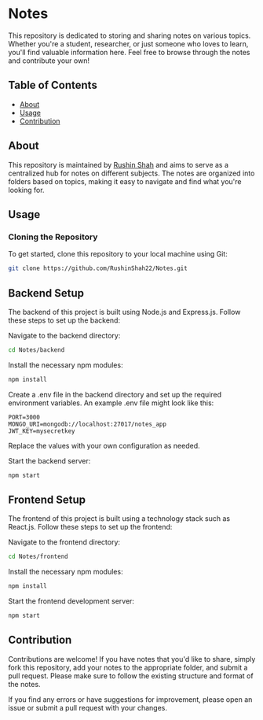 # Notes

This repository is dedicated to storing and sharing notes on various topics. Whether you're a student, researcher, or just someone who loves to learn, you'll find valuable information here. Feel free to browse through the notes and contribute your own!

## Table of Contents

- [About](#about)
- [Usage](#usage)
- [Contribution](#contribution)


## About

This repository is maintained by [Rushin Shah](https://github.com/RushinShah22) and aims to serve as a centralized hub for notes on different subjects. The notes are organized into folders based on topics, making it easy to navigate and find what you're looking for.

## Usage

### Cloning the Repository

To get started, clone this repository to your local machine using Git:

```bash
git clone https://github.com/RushinShah22/Notes.git
```

## Backend Setup

The backend of this project is built using Node.js and Express.js. Follow these steps to set up the backend:

Navigate to the backend directory:

```bash
cd Notes/backend
```
Install the necessary npm modules:

```bash
npm install
```
Create a .env file in the backend directory and set up the required environment variables. An example .env file might look like this:

```plaintext
PORT=3000
MONGO_URI=mongodb://localhost:27017/notes_app
JWT_KEY=mysecretkey
```
Replace the values with your own configuration as needed.

  Start the backend server:

```bash
npm start
```
## Frontend Setup

The frontend of this project is built using a technology stack such as React.js. Follow these steps to set up the frontend:

  Navigate to the frontend directory:

```bash
cd Notes/frontend
```
  Install the necessary npm modules:

```bash
npm install
```
  Start the frontend development server:

```bash
npm start
```
## Contribution

Contributions are welcome! If you have notes that you'd like to share, simply fork this repository, add your notes to the appropriate folder, and submit a pull request. Please make sure to follow the existing structure and format of the notes.

If you find any errors or have suggestions for improvement, please open an issue or submit a pull request with your changes.

